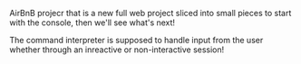 AirBnB projecr
that is a new full web project
sliced into small pieces
to start with the console, then we'll see what's next!

The command interpreter is supposed to handle input from the user whether through
an inreactive or non-interactive session!
